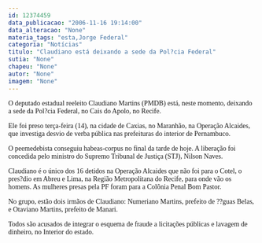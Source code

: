 ```yaml
---
id: 12374459
data_publicacao: "2006-11-16 19:14:00"
data_alteracao: "None"
materia_tags: "esta,Jorge Federal"
categoria: "Notícias"
titulo: "Claudiano está deixando a sede da Pol?cia Federal"
sutia: "None"
chapeu: "None"
autor: "None"
imagem: "None"
---
```

<p><P><FONT face=Verdana>O deputado estadual reeleito Claudiano Martins (PMDB) está, neste momento, deixando a sede da Pol?cia Federal, no Cais do Apolo, no Recife. </FONT></P></p>
<p><P><FONT face=Verdana>Ele foi preso terça-feira (14), na cidade de Caxias, no Maranhão, na Operação Alcaides, que investiga desvio de verba pública nas prefeituras do interior de Pernambuco. </FONT></P></p>
<p><P><FONT face=Verdana>O peemedebista&nbsp;conseguiu habeas-corpus no final da tarde de hoje. A liberação foi concedida pelo ministro do Supremo Tribunal de Justiça (STJ), Nilson Naves. </FONT></P></p>
<p><P><FONT face=Verdana>Claudiano é o único dos 16 detidos na Operação Alcaides que não foi para o Cotel, o pres?dio em Abreu e Lima, na Região Metropolitana do Recife, para onde vão os homens. As mulheres presas pela PF foram para a Colônia Penal Bom Pastor. </FONT></P><FONT face=\"Times New Roman\"></p>
<p><P><FONT face=Verdana>No grupo, estão dois irmãos de Claudiano: Numeriano Martins, prefeito de ??guas Belas, e Otaviano Martins, prefeito de Manari. </FONT></P></p>
<p><P><FONT face=Verdana>Todos são acusados de integrar o esquema de fraude a licitações públicas e lavagem de dinheiro, no Interior do estado.</FONT> </P></FONT> </p>
